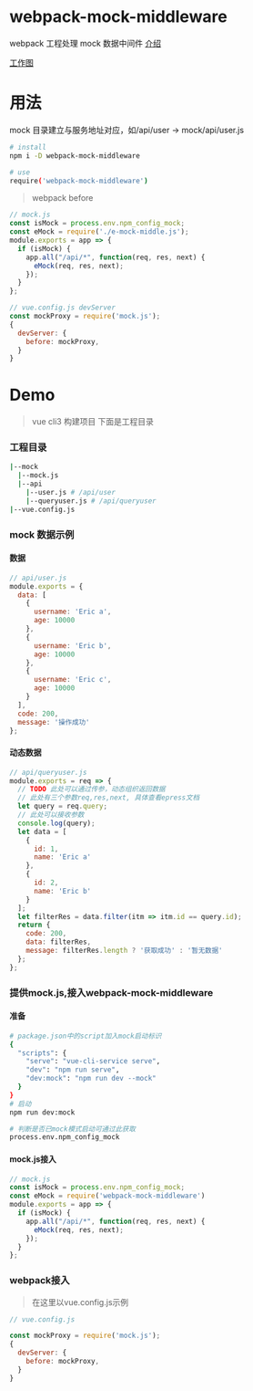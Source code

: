 # webpack-mock-middleware

webpack 工程处理 mock 数据中间件
[介绍](https://lceric.com/#/article?articleid=94e45ab8ab7d11e9ac1d00163e055a14)

[工作图](https://lceric.com/#/article?articleid=94e45ab8ab7d11e9ac1d00163e055a14)

# 用法

mock 目录建立与服务地址对应，如/api/user -> mock/api/user.js

```bash
# install
npm i -D webpack-mock-middleware

# use
require('webpack-mock-middleware')
```

> webpack before

```js
// mock.js
const isMock = process.env.npm_config_mock;
const eMock = require('./e-mock-middle.js');
module.exports = app => {
  if (isMock) {
    app.all("/api/*", function(req, res, next) {
      eMock(req, res, next);
    });
  }
};

// vue.config.js devServer
const mockProxy = require('mock.js');
{
  devServer: {
    before: mockProxy,
  }
}

```

# Demo

> vue cli3 构建项目
> 下面是工程目录

### 工程目录

```bash
|--mock
  |--mock.js
  |--api
    |--user.js # /api/user
    |--queryuser.js # /api/queryuser
|--vue.config.js

```

### mock 数据示例

#### 数据

```js
// api/user.js
module.exports = {
  data: [
    {
      username: 'Eric a',
      age: 10000
    },
    {
      username: 'Eric b',
      age: 10000
    },
    {
      username: 'Eric c',
      age: 10000
    }
  ],
  code: 200,
  message: '操作成功'
};
```

#### 动态数据

```js
// api/queryuser.js
module.exports = req => {
  // TODO 此处可以通过传参，动态组织返回数据
  // 此处有三个参数req,res,next, 具体查看epress文档
  let query = req.query;
  // 此处可以接收参数
  console.log(query);
  let data = [
    {
      id: 1,
      name: 'Eric a'
    },
    {
      id: 2,
      name: 'Eric b'
    }
  ];
  let filterRes = data.filter(itm => itm.id == query.id);
  return {
    code: 200,
    data: filterRes,
    message: filterRes.length ? '获取成功' : '暂无数据'
  };
};
```
### 提供mock.js,接入webpack-mock-middleware
#### 准备
```bash
# package.json中的script加入mock启动标识
{
  "scripts": {
    "serve": "vue-cli-service serve",
    "dev": "npm run serve",
    "dev:mock": "npm run dev --mock"
  }
}
# 启动
npm run dev:mock

# 判断是否已mock模式启动可通过此获取
process.env.npm_config_mock

```
#### mock.js接入
```js
// mock.js
const isMock = process.env.npm_config_mock;
const eMock = require('webpack-mock-middleware')
module.exports = app => {
  if (isMock) {
    app.all("/api/*", function(req, res, next) {
      eMock(req, res, next);
    });
  }
};

```
### webpack接入
> 在这里以vue.config.js示例
```js
// vue.config.js

const mockProxy = require('mock.js');
{
  devServer: {
    before: mockProxy,
  }
}

```